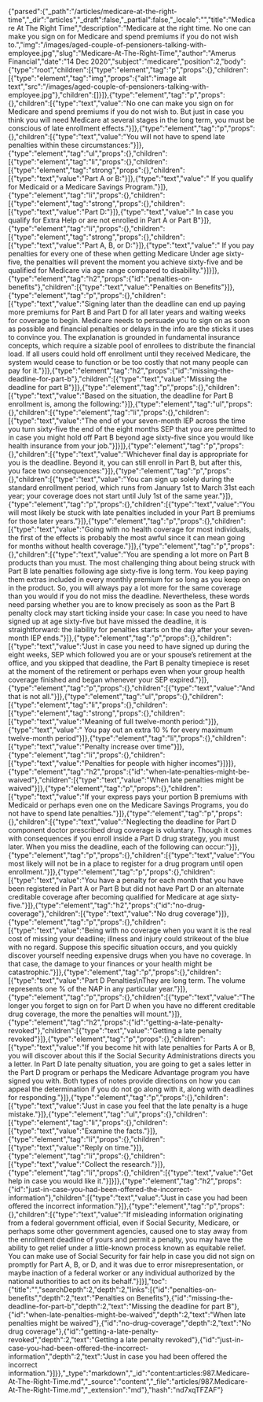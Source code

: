 {"parsed":{"_path":"/articles/medicare-at-the-right-time","_dir":"articles","_draft":false,"_partial":false,"_locale":"","title":"Medicare At The Right Time","description":"Medicare at the right time​. No one can make you sign on for Medicare and spend premiums if you do not wish to.","img":"/images/aged-couple-of-pensioners-talking-with-employee.jpg","slug":"Medicare-At-The-Right-Time","author":"Amerus Financial","date":"14 Dec 2020","subject":"medicare","position":2,"body":{"type":"root","children":[{"type":"element","tag":"p","props":{},"children":[{"type":"element","tag":"img","props":{"alt":"image alt text","src":"/images/aged-couple-of-pensioners-talking-with-employee.jpg"},"children":[]}]},{"type":"element","tag":"p","props":{},"children":[{"type":"text","value":"No one can make you sign on for Medicare and spend premiums if you do not wish to. But just in case you think you will need Medicare at several stages in the long term, you must be conscious of late enrollment effects."}]},{"type":"element","tag":"p","props":{},"children":[{"type":"text","value":"You will not have to spend late penalties within these circumstances:"}]},{"type":"element","tag":"ul","props":{},"children":[{"type":"element","tag":"li","props":{},"children":[{"type":"element","tag":"strong","props":{},"children":[{"type":"text","value":"Part A or B:"}]},{"type":"text","value":" If you qualify for Medicaid or a Medicare Savings Program."}]},{"type":"element","tag":"li","props":{},"children":[{"type":"element","tag":"strong","props":{},"children":[{"type":"text","value":"Part D:"}]},{"type":"text","value":" In case you qualify for Extra Help or are not enrolled in Part A or Part B"}]},{"type":"element","tag":"li","props":{},"children":[{"type":"element","tag":"strong","props":{},"children":[{"type":"text","value":"Part A, B, or D:"}]},{"type":"text","value":" If you pay penalties for every one of these when getting Medicare Under age sixty-five, the penalties will prevent the moment you achieve sixty-five and be qualified for Medicare via age range compared to disability."}]}]},{"type":"element","tag":"h2","props":{"id":"penalties-on-benefits"},"children":[{"type":"text","value":"Penalties on Benefits"}]},{"type":"element","tag":"p","props":{},"children":[{"type":"text","value":"Signing later than the deadline can end up paying more premiums for Part B and Part D for all later years and waiting weeks for coverage to begin. Medicare needs to persuade you to sign on as soon as possible and financial penalties or delays in the info are the sticks it uses to convince you. The explanation is grounded in fundamental insurance concepts, which require a sizable pool of enrollees to distribute the financial load. If all users could hold off enrollment until they received Medicare, the system would cease to function or be too costly that not many people can pay for it."}]},{"type":"element","tag":"h2","props":{"id":"missing-the-deadline-for-part-b"},"children":[{"type":"text","value":"Missing the deadline for part B"}]},{"type":"element","tag":"p","props":{},"children":[{"type":"text","value":"Based on the situation, the deadline for Part B enrollment is, among the following:"}]},{"type":"element","tag":"ul","props":{},"children":[{"type":"element","tag":"li","props":{},"children":[{"type":"text","value":"The end of your seven-month IEP across the time you turn sixty-five the end of the eight months SEP that you are permitted to in case you might hold off Part B beyond age sixty-five since you would like health insurance from your job."}]}]},{"type":"element","tag":"p","props":{},"children":[{"type":"text","value":"Whichever final day is appropriate for you is the deadline. Beyond it, you can still enroll in Part B, but after this, you face two consequences:"}]},{"type":"element","tag":"p","props":{},"children":[{"type":"text","value":"You can sign up solely during the standard enrollment period, which runs from January 1st to March 31st each year; your coverage does not start until July 1st of the same year."}]},{"type":"element","tag":"p","props":{},"children":[{"type":"text","value":"You will most likely be stuck with late penalties included in your Part B premiums for those later years."}]},{"type":"element","tag":"p","props":{},"children":[{"type":"text","value":"Going with no health coverage for most individuals, the first of the effects is probably the most awful since it can mean going for months without health coverage."}]},{"type":"element","tag":"p","props":{},"children":[{"type":"text","value":"You are spending a lot more on Part B products than you must. The most challenging thing about being struck with Part B late penalties following age sixty-five is long term. You keep paying them extras included in every monthly premium for so long as you keep on in the product. So, you will always pay a lot more for the same coverage than you would if you do not miss the deadline. Nevertheless, these words need parsing whether you are to know precisely as soon as the Part B penalty clock may start ticking inside your case: In case you need to have signed up at age sixty-five but have missed the deadline, it is straightforward: the liability for penalties starts on the day after your seven-month IEP ends."}]},{"type":"element","tag":"p","props":{},"children":[{"type":"text","value":"Just in case you need to have signed up during the eight weeks, SEP which followed you are or your spouse’s retirement at the office, and you skipped that deadline, the Part B penalty timepiece is reset at the moment of the retirement or perhaps even when your group health coverage finished and began whenever your SEP expired."}]},{"type":"element","tag":"p","props":{},"children":[{"type":"text","value":"And that is not all."}]},{"type":"element","tag":"ul","props":{},"children":[{"type":"element","tag":"li","props":{},"children":[{"type":"element","tag":"strong","props":{},"children":[{"type":"text","value":"Meaning of full twelve-month period:"}]},{"type":"text","value":" You pay out an extra 10 % for every maximum twelve-month period"}]},{"type":"element","tag":"li","props":{},"children":[{"type":"text","value":"Penalty increase over time"}]},{"type":"element","tag":"li","props":{},"children":[{"type":"text","value":"Penalties for people with higher incomes"}]}]},{"type":"element","tag":"h2","props":{"id":"when-late-penalties-might-be-waived"},"children":[{"type":"text","value":"When late penalties might be waived"}]},{"type":"element","tag":"p","props":{},"children":[{"type":"text","value":"If your express pays your portion B premiums with Medicaid or perhaps even one on the Medicare Savings Programs, you do not have to spend late penalties."}]},{"type":"element","tag":"p","props":{},"children":[{"type":"text","value":"Neglecting the deadline for Part D component doctor prescribed drug coverage is voluntary. Though it comes with consequences if you enroll inside a Part D drug strategy, you must later. When you miss the deadline, each of the following can occur:"}]},{"type":"element","tag":"p","props":{},"children":[{"type":"text","value":"You most likely will not be in a place to register for a drug program until open enrollment."}]},{"type":"element","tag":"p","props":{},"children":[{"type":"text","value":"You have a penalty for each month that you have been registered in Part A or Part B but did not have Part D or an alternate creditable coverage after becoming qualified for Medicare at age sixty-five."}]},{"type":"element","tag":"h2","props":{"id":"no-drug-coverage"},"children":[{"type":"text","value":"No drug coverage"}]},{"type":"element","tag":"p","props":{},"children":[{"type":"text","value":"Being with no coverage when you want it is the real cost of missing your deadline; illness and injury could strikeout of the blue with no regard. Suppose this specific situation occurs, and you quickly discover yourself needing expensive drugs when you have no coverage. In that case, the damage to your finances or your health might be catastrophic."}]},{"type":"element","tag":"p","props":{},"children":[{"type":"text","value":"Part D Penalties\nThey are long term. The volume represents one % of the NAP in any particular year."}]},{"type":"element","tag":"p","props":{},"children":[{"type":"text","value":"The longer you forget to sign on for Part D when you have no different creditable drug coverage, the more the penalties will mount."}]},{"type":"element","tag":"h2","props":{"id":"getting-a-late-penalty-revoked"},"children":[{"type":"text","value":"Getting a late penalty revoked"}]},{"type":"element","tag":"p","props":{},"children":[{"type":"text","value":"If you become hit with late penalties for Parts A or B, you will discover about this if the Social Security Administrations directs you a letter. In Part D late penalty situation, you are going to get a sales letter in the Part D program or perhaps the Medicare Advantage program you have signed you with. Both types of notes provide directions on how you can appeal the determination if you do not go along with it, along with deadlines for responding."}]},{"type":"element","tag":"p","props":{},"children":[{"type":"text","value":"Just in case you feel that the late penalty is a huge mistake."}]},{"type":"element","tag":"ul","props":{},"children":[{"type":"element","tag":"li","props":{},"children":[{"type":"text","value":"Examine the facts."}]},{"type":"element","tag":"li","props":{},"children":[{"type":"text","value":"Reply on time."}]},{"type":"element","tag":"li","props":{},"children":[{"type":"text","value":"Collect the research."}]},{"type":"element","tag":"li","props":{},"children":[{"type":"text","value":"Get help in case you would like it."}]}]},{"type":"element","tag":"h2","props":{"id":"just-in-case-you-had-been-offered-the-incorrect-information"},"children":[{"type":"text","value":"Just in case you had been offered the incorrect information."}]},{"type":"element","tag":"p","props":{},"children":[{"type":"text","value":"If misleading information originating from a federal government official, even if Social Security, Medicare, or perhaps some other government agencies, caused one to stay away from the enrollment deadline of yours and permit a penalty, you may have the ability to get relief under a little-known process known as equitable relief. You can make use of Social Security for fair help in case you did not sign on promptly for Part A, B, or D, and it was due to error misrepresentation, or maybe inaction of a federal worker or any individual authorized by the national authorities to act on its behalf."}]}],"toc":{"title":"","searchDepth":2,"depth":2,"links":[{"id":"penalties-on-benefits","depth":2,"text":"Penalties on Benefits"},{"id":"missing-the-deadline-for-part-b","depth":2,"text":"Missing the deadline for part B"},{"id":"when-late-penalties-might-be-waived","depth":2,"text":"When late penalties might be waived"},{"id":"no-drug-coverage","depth":2,"text":"No drug coverage"},{"id":"getting-a-late-penalty-revoked","depth":2,"text":"Getting a late penalty revoked"},{"id":"just-in-case-you-had-been-offered-the-incorrect-information","depth":2,"text":"Just in case you had been offered the incorrect information."}]}},"_type":"markdown","_id":"content:articles:987.Medicare-At-The-Right-Time.md","_source":"content","_file":"articles/987.Medicare-At-The-Right-Time.md","_extension":"md"},"hash":"nd7xqTFZAF"}